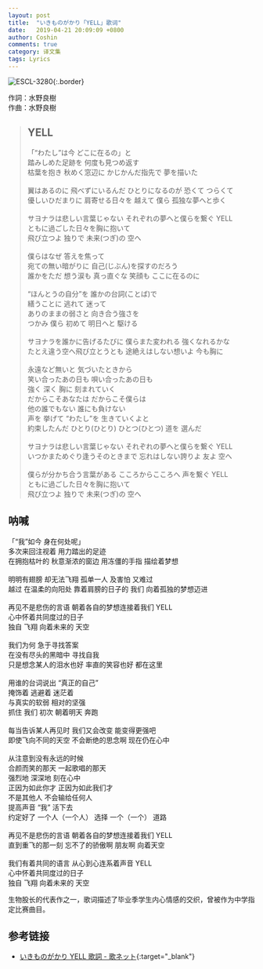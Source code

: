 ```yaml
---
layout: post
title:  "いきものがかり「YELL」歌词"
date:   2019-04-21 20:09:09 +0800
author: Coshin
comments: true
category: 译文集
tags: Lyrics
---
```

![ESCL-3280](https://is3-ssl.mzstatic.com/image/thumb/Music/v4/b7/e0/f8/b7e0f8e8-2676-8c31-b12e-71b3da391641/source/600x600bb.jpg){:.border}

作詞：水野良樹<br>
作曲：水野良樹

<blockquote class="original">
  <h2>YELL</h2>
  <p>
    「“わたし”は今 どこに在るの」と<br>
    踏みしめた足跡を 何度も見つめ返す<br>
    枯葉を抱き 秋めく窓辺に かじかんだ指先で 夢を描いた<br>
    <br>
    翼はあるのに 飛べずにいるんだ ひとりになるのが 恐くて つらくて<br>
    優しいひだまりに 肩寄せる日々を 越えて 僕ら 孤独な夢へと歩く<br>
    <br>
    サヨナラは悲しい言葉じゃない それぞれの夢へと僕らを繋ぐ YELL<br>
    ともに過ごした日々を胸に抱いて<br>
    飛び立つよ 独りで 未来(つぎ)の 空へ<br>
    <br>
    僕らはなぜ 答えを焦って<br>
    宛ての無い暗がりに 自己(じぶん)を探すのだろう<br>
    誰かをただ 想う涙も 真っ直ぐな 笑顔も ここに在るのに<br>
    <br>
    “ほんとうの自分”を 誰かの台詞(ことば)で<br>
    繕うことに 逃れて 迷って<br>
    ありのままの弱さと 向き合う強さを<br>
    つかみ 僕ら 初めて 明日へと 駆ける<br>
    <br>
    サヨナラを誰かに告げるたびに 僕らまた変われる 強くなれるかな<br>
    たとえ違う空へ飛び立とうとも 途絶えはしない想いよ 今も胸に<br>
    <br>
    永遠など無いと 気づいたときから<br>
    笑い合ったあの日も 唄い合ったあの日も<br>
    強く 深く 胸に 刻まれていく<br>
    だからこそあなたは だからこそ僕らは<br>
    他の誰でもない 誰にも負けない<br>
    声を 挙げて “わたし”を 生きていくよと<br>
    約束したんだ ひとり(ひとり) ひとつ(ひとつ) 道を 選んだ<br>
    <br>
    サヨナラは悲しい言葉じゃない それぞれの夢へと僕らを繋ぐ YELL<br>
    いつかまためぐり逢うそのときまで 忘れはしない誇りよ 友よ 空へ<br>
    <br>
    僕らが分かち合う言葉がある こころからこころへ 声を繋ぐ YELL<br>
    ともに過ごした日々を胸に抱いて<br>
    飛び立つよ 独りで 未来(つぎ)の 空へ
  </p>
</blockquote>

<div class="translation">
  <h2>呐喊</h2>
  <p>
    「“我”如今 身在何处呢」<br>
    多次来回注视着 用力踏出的足迹<br>
    在拥抱枯叶的 秋意渐浓的窗边 用冻僵的手指 描绘着梦想<br>
    <br>
    明明有翅膀 却无法飞翔 孤单一人 及害怕 又难过<br>
    越过 在温柔的向阳处 靠着肩膀的日子的 我们 向着孤独的梦想迈进<br>
    <br>
    再见不是悲伤的言语 朝着各自的梦想连接着我们 YELL<br>
    心中怀着共同度过的日子<br>
    独自 飞翔 向着未来的 天空<br>
    <br>
    我们为何 急于寻找答案<br>
    在没有尽头的黑暗中 寻找自我<br>
    只是想念某人的泪水也好 率直的笑容也好 都在这里<br>
    <br>
    用谁的台词说出 “真正的自己”<br>
    掩饰着 逃避着 迷茫着<br>
    与真实的软弱 相对的坚强<br>
    抓住 我们 初次 朝着明天 奔跑<br>
    <br>
    每当告诉某人再见时 我们又会改变 能变得更强吧<br>
    即使飞向不同的天空 不会断绝的思念啊 现在仍在心中<br>
    <br>
    从注意到没有永远的时候<br>
    合颜而笑的那天 一起歌唱的那天<br>
    强烈地 深深地 刻在心中<br>
    正因为如此你才 正因为如此我们才<br>
    不是其他人 不会输给任何人<br>
    提高声音 “我” 活下去<br>
    约定好了 一个人（一个人） 选择 一个（一个） 道路<br>
    <br>
    再见不是悲伤的言语 朝着各自的梦想连接着我们 YELL<br>
    直到重飞的那一刻 忘不了的骄傲啊 朋友啊 向着天空<br>
    <br>
    我们有着共同的语言 从心到心连系着声音 YELL<br>
    心中怀着共同度过的日子<br>
    独自 飞翔 向着未来的 天空
  </p>
</div>

生物股长的代表作之一，歌词描述了毕业季学生内心情感的交织，曾被作为中学指定比赛曲目。

## 参考链接

* [いきものがかり YELL 歌詞 - 歌ネット](https://www.uta-net.com/song/84214/){:target="_blank"}
